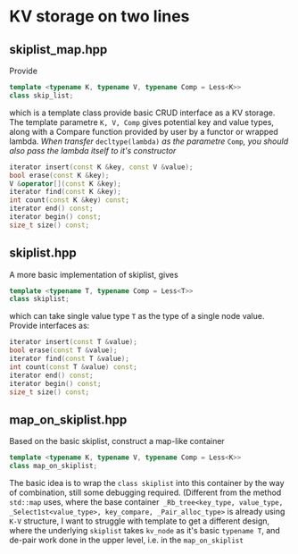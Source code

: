 # KV storage on two lines

## skiplist_map.hpp
Provide 
```cpp
template <typename K, typename V, typename Comp = Less<K>> 
class skip_list;
```

 which is a template class provide basic CRUD interface as a KV storage. The template parametre ```K, V, Comp``` gives potential key and value types, along with a Compare function provided by user by a functor or wrapped lambda. _When transfer_ `decltype(lambda)` _as the parametre_ `Comp`_, you should also pass the lambda itself to it's constructor_

```cpp
iterator insert(const K &key, const V &value);
bool erase(const K &key);
V &operator[](const K &key);
iterator find(const K &key);
int count(const K &key) const;
iterator end() const;
iterator begin() const;
size_t size() const;
```

## skiplist.hpp
A more basic implementation of skiplist, gives
```cpp
template <typename T, typename Comp = Less<T>>
class skiplist;
```
which can take single value type `T` as the type of a single node value. Provide interfaces as:
```cpp
iterator insert(const T &value);
bool erase(const T &value);
iterator find(const T &value);
int count(const T &value) const;
iterator end() const;
iterator begin() const;
size_t size() const;
```

## map_on_skiplist.hpp
Based on the basic skiplist, construct a map-like container
```cpp
template <typename K, typename V, typename Comp = Less<K>>
class map_on_skiplist;
```
The basic idea is to wrap the `class skiplist` into this container by the way of combination, still some debugging required. (Different from the method `std::map` uses, where the base container```
_Rb_tree<key_type, value_type, _Select1st<value_type>, key_compare, _Pair_alloc_type>``` is already using `K-V` structure, I want to struggle with template to get a different design, where the underlying `skiplist` takes `kv_node` as it's basic `typename T`, and de-pair work done in the upper level, i.e. in the `map_on_skiplist`